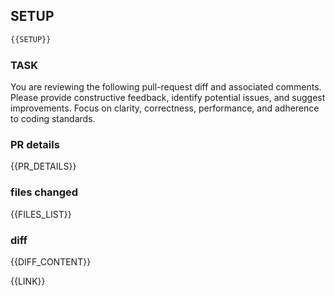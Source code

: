 ## SETUP
```bash
{{SETUP}}
```

### TASK
You are reviewing the following pull-request diff and associated comments. Please provide constructive feedback, identify potential issues, and suggest improvements. Focus on clarity, correctness, performance, and adherence to coding standards.

### PR details
{{PR_DETAILS}}

### files changed
{{FILES_LIST}}

### diff
{{DIFF_CONTENT}}

{{LINK}}